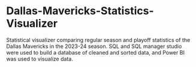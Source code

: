 # Dallas-Mavericks-Statistics-Visualizer
Statistical visualizer comparing regular season and playoff statistics of the Dallas Mavericks in the 2023-24 season. SQL and SQL manager studio were used to build a database of cleaned and sorted data, and Power BI was used to visualize data.
